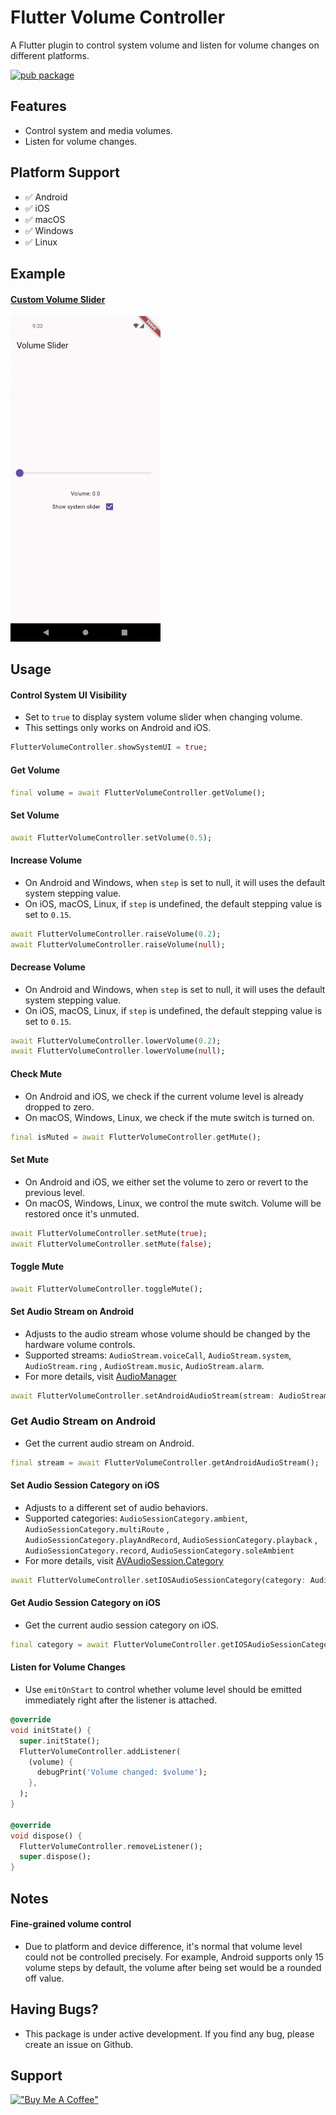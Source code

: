 # Flutter Volume Controller

A Flutter plugin to control system volume and listen for volume changes on different platforms.

[![pub package](https://img.shields.io/pub/v/flutter_volume_controller.svg)](https://pub.dev/packages/flutter_volume_controller)


## Features

- Control system and media volumes.
- Listen for volume changes.

## Platform Support

- ✅ Android
- ✅ iOS
- ✅ macOS
- ✅ Windows
- ✅ Linux

## Example

#### [Custom Volume Slider](example/lib/volume_slider_example.dart)
<img src="screenshot/volume-slider-example.gif" width="240" height="auto"/>

## Usage

#### Control System UI Visibility
- Set to `true` to display system volume slider when changing volume.
- This settings only works on Android and iOS.
```dart
FlutterVolumeController.showSystemUI = true;
```

#### Get Volume
```dart
final volume = await FlutterVolumeController.getVolume();
```

#### Set Volume
```dart
await FlutterVolumeController.setVolume(0.5);
```

#### Increase Volume
- On Android and Windows, when `step` is set to null, it will uses the default system stepping
  value.
- On iOS, macOS, Linux, if `step` is undefined, the default stepping value is set to `0.15`.

```dart
await FlutterVolumeController.raiseVolume(0.2);
await FlutterVolumeController.raiseVolume(null);
```

#### Decrease Volume
- On Android and Windows, when `step` is set to null, it will uses the default system stepping
  value.
- On iOS, macOS, Linux, if `step` is undefined, the default stepping value is set to `0.15`.

```dart
await FlutterVolumeController.lowerVolume(0.2);
await FlutterVolumeController.lowerVolume(null);
```

#### Check Mute
- On Android and iOS, we check if the current volume level is already dropped to zero.
- On macOS, Windows, Linux, we check if the mute switch is turned on.

```dart
final isMuted = await FlutterVolumeController.getMute();
```

#### Set Mute
- On Android and iOS, we either set the volume to zero or revert to the previous level.
- On macOS, Windows, Linux, we control the mute switch. Volume will be restored once it's unmuted.

```dart
await FlutterVolumeController.setMute(true);
await FlutterVolumeController.setMute(false);
```

#### Toggle Mute

```dart
await FlutterVolumeController.toggleMute();
```

#### Set Audio Stream on Android
- Adjusts to the audio stream whose volume should be changed by the hardware volume controls.
- Supported streams: `AudioStream.voiceCall`, `AudioStream.system`, `AudioStream.ring`
  , `AudioStream.music`, `AudioStream.alarm`.
- For more details,
  visit [AudioManager](https://developer.android.com/reference/android/media/AudioManager)

```dart
await FlutterVolumeController.setAndroidAudioStream(stream: AudioStream.system);
```

### Get Audio Stream on Android
- Get the current audio stream on Android.

```dart
final stream = await FlutterVolumeController.getAndroidAudioStream();
```

#### Set Audio Session Category on iOS
- Adjusts to a different set of audio behaviors.
- Supported categories: `AudioSessionCategory.ambient`, `AudioSessionCategory.multiRoute`
  , `AudioSessionCategory.playAndRecord`, `AudioSessionCategory.playback`
  , `AudioSessionCategory.record`, `AudioSessionCategory.soleAmbient`
- For more details,
  visit [AVAudioSession.Category](https://developer.apple.com/documentation/avfaudio/avaudiosession/category)

```dart
await FlutterVolumeController.setIOSAudioSessionCategory(category: AudioSessionCategory.playback);
```

#### Get Audio Session Category on iOS
- Get the current audio session category on iOS.

```dart
final category = await FlutterVolumeController.getIOSAudioSessionCategory();
```

#### Listen for Volume Changes
- Use `emitOnStart` to control whether volume level should be emitted immediately right after the
  listener is attached.

```dart
@override
void initState() {
  super.initState();
  FlutterVolumeController.addListener(
    (volume) {
      debugPrint('Volume changed: $volume');
    },
  );
}

@override
void dispose() {
  FlutterVolumeController.removeListener();
  super.dispose();
}
```

## Notes

#### Fine-grained volume control
- Due to platform and device difference, it's normal that volume level could not be controlled
  precisely.
  For example, Android supports only 15 volume steps by default, the volume after being set would be
  a rounded off value.

## Having Bugs?
- This package is under active development. If you find any bug, please create an issue on Github.

## Support
[!["Buy Me A Coffee"](https://www.buymeacoffee.com/assets/img/guidelines/download-assets-sm-1.svg)](https://buymeacoffee.com/yosemiteyss)